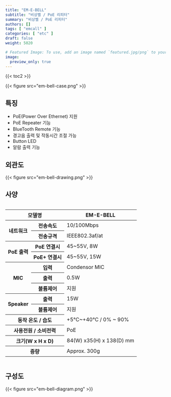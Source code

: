 ```yaml
---
title: "EM-E-BELL"
subtitle: "비상벨 / PoE 리피터"
summary: "비상벨 / PoE 리피터"
authors: []
tags: [ "emcall" ]
categories: [ "etc" ]
draft: false
weight: 5020

# Featured Image: To use, add an image named `featured.jpg/png` to your page's folder.
image:
  preview_only: true
---
```


{{< toc2 >}}

<div class="container">
<div class="row justify-content-center">
<div class="col-sm-6">

{{< figure src="em-bell-case.png" >}}

</div>
</div>
</div>

<div class="container">
<div class="row justify-content-center">
<div class="col-sm-6 pl-0">

## 특징

- PoE(Power Over Ethernet) 지원
- PoE Repeater 기능
- BlueTooth Remote 기능
- 경고음 출력 및 작동시간 조절 가능
- Button LED
- 알람 출력 기능

</div>
<div class="col-sm-6 pl-0">

## 외관도

{{< figure src="em-bell-drawing.png" >}}

</div>
</div>
</div>

## 사양

<div style="overflow-x: auto">
<table class="spec">
<thead>
<tr>
<th colspan="2">모델명</th>
<th>EM-E-BELL</th>
</tr>
</thead>
<tbody>
<tr>
<th rowspan="2">네트워크</th>
<th>전송속도</th>
<td>10/100Mbps</td>
</tr>
<tr>
<th>전송규격</th>
<td>IEEE802.3af/at</td>
</tr>
<tr>
<th rowspan="2">PoE 출력</th>
<th>PoE 연결시</th>
<td>45~55V, 8W</td>
</tr>
<tr>
<th>PoE+ 연결시</th>
<td>45~55V, 15W</td>
</tr>
<tr>
<th rowspan="3">MIC</th>
<th>입력</th>
<td>Condensor MIC</td>
</tr>
<tr>
<th>출력</th>
<td>0.5W</td>
</tr>
<tr>
<th>볼륨제어</th>
<td>지원</td>
</tr>
<tr>
<th rowspan="2">Speaker</th>
<th>출력</th>
<td>15W</td>
</tr>
<tr>
<th>볼륨제어</th>
<td>지원</td>
</tr>
<tr>
<th colspan="2">동작 온도 / 습도</th>
<td>+5℃~+40℃ / 0% ~ 90%</td>
</tr>
<tr>
<th colspan="2">사용전원 / 소비전력</th>
<td>PoE</td>
</tr>
<tr>
<th colspan="2">크기(W x H x D)</th>
<td>84(W) x35(H) x 138(D) mm</td>
</tr>
<tr>
<th colspan="2">중량</th>
<td>Approx. 300g</td>
</tr>
</tbody>
</table>
</div>

## 구성도

{{< figure src="em-bell-diagram.png" >}}
